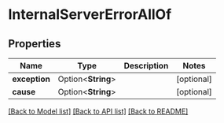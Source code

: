 # InternalServerErrorAllOf

## Properties

Name | Type | Description | Notes
------------ | ------------- | ------------- | -------------
**exception** | Option<**String**> |  | [optional]
**cause** | Option<**String**> |  | [optional]

[[Back to Model list]](../README.md#documentation-for-models) [[Back to API list]](../README.md#documentation-for-api-endpoints) [[Back to README]](../README.md)


